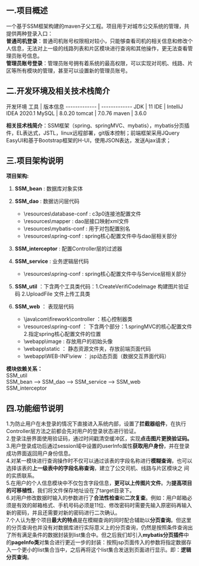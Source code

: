 ## 一.项目概述
一个基于SSM框架构建的maven子父工程。项目用于对城市公交系统的管理，共提供两种登录入口：  
**普通司机登录**：普通司机账号权限相对较小，只能够查看司机的相关信息和修改个人信息，无法对上一级的线路列表和片区模块进行查询和其他操作，更无法查看管理员账号信息。  
**管理员账号登录**：管理员账号拥有着系统的最高权限，可以实现对司机、线路、片区等所有模块的管理，甚至可以设置新的管理员账号。  
## 二.开发环境及相关技术栈简介
开发环境
  工具  | 版本信息
  ------------- | -------------
 JDK  | 11
IDE  | IntelliJ IDEA 2020.1
MySQL  | 8.0.20
tomcat  | 7.0.76
maven  | 3.6.0  

**相关技术栈简介**：SSM框架（spring、springMVC、mybatis），mybatis分页插件，EL表达式，JSTL，linux远程部署，git版本控制；前端框架采用JQuery EasyUI和基于Bootstrap框架的H-UI，使用JSON表达，发送Ajax请求；  
## 三.项目架构说明
**项目架构:**   
1. **SSM_bean** : 数据库对象实体

2. **SSM_dao** : 数据访问层代码 

   * \resources\database-conf : c3p0连接池配置文件
   * \resources\mapper : dao层接口映射xml文件
   * \resources\mybatis-conf : 用于对包配置别名
   * \resources\spring-conf : spring核心配置文件中与dao层相关部分
3. **SSM_interceptor** : 配置Controller层的过滤器
4. **SSM_service** : 业务逻辑层代码
   * \resources\spring-conf : spring核心配置文件中与Service层相关部分 
5. **SSM_util** ：下含两个工具类代码：1.CreateVerifiCodeImage 构建图片验证码  2.UploadFile 文件上传工具类
6. **SSM_web** ： 表现层代码
   * \java\com\firework\controller ：核心控制器类
   * \resources\spring-conf ： 下含两个部分：1.springMVC的核心配置文件 2.指定spring核心配置文件的位置
   * \webapp\image : 存放用户的初始头像
   * \webapp\static ： 静态资源文件夹，存放前端页面代码
   * \webapp\WEB-INF\view ： jsp动态页面（数据交互界面代码）
   
**模块依赖关系：**  
       SSM_util  
       SSM_bean         --> SSM_dao --> SSM_service --> SSM_web  
SSM_interceptor
## 四.功能细节说明
1.为防止用户在未登录的情况下直接进入系统内部，设置了**拦截器组件**，在执行Controller层方法之前都会先对用户的登录状态进行验证。   
2.登录注册界面使用验证码，通过时间戳清空缓冲区，实现**点击图片更换验证码。**  
3.用户登录成功后通过session域中设置的userInfo属性**获取用户身份**，并在登录成功界面返回用户身份信息。    
4.对某一模块进行查询操作时不仅可以通过该表的字段名称进行**模糊查询**，也可以选择该表的**上一级表中的字段名称查询**，建立了公交司机、线路与片区模块之
间的实质联系。    
5.在用户的个人信息模块中不仅包含字段信息，**更可以上传图片文件**。为**提高项目的可移植性**，我们将文件保存地址设在了target目录下。    
6.对用户修改数据时输入的参数进行了**合法性检查**和**二次复查**。例如：用户邮箱必须是有效的邮箱格式、手机号码必须是11位、修改密码时需要先输入原密码再输入新的密码，并且还需要对新的密码进行二次确认。  
7.个人认为整个项目**最大的特点**是在模糊查询的同时配合辅助以**分页查询**。但这里的分页查询也并没有对数据库进行实际意义上的分页查询，仍然是按照条件查询出了所有满足条件的数据封装到list集合中。但之后我们却引入**mybatis分页插件**中的**pageInfo类**对集合进行更近一步的封装：按照jsp页面传入的参数将指定数据存入一个更小的list集合当中，之后再将这个list集合发送到页面进行显示。即：**逻辑分页查询**。
